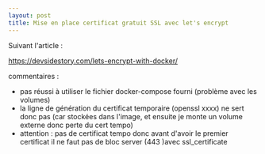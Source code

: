 ```yaml
---
layout: post
title: Mise en place certificat gratuit SSL avec let's encrypt
---
```


Suivant l'article : 

<https://devsidestory.com/lets-encrypt-with-docker/>

commentaires :
- pas réussi à utiliser le fichier docker-compose fourni (problème avec les volumes)
- la ligne de génération du certificat temporaire (openssl xxxx) ne sert donc pas (car stockées dans l'image, et ensuite je monte un volume externe donc perte du cert tempo)
- attention : pas de certificat tempo donc avant d'avoir le premier certificat il ne faut pas de bloc server (443 )avec ssl_certificate 

